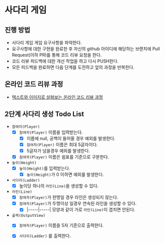# 사다리 게임
## 진행 방법
* 사다리 게임 게임 요구사항을 파악한다.
* 요구사항에 대한 구현을 완료한 후 자신의 github 아이디에 해당하는 브랜치에 Pull Request(이하 PR)를 통해 코드 리뷰 요청을 한다.
* 코드 리뷰 피드백에 대한 개선 작업을 하고 다시 PUSH한다.
* 모든 피드백을 완료하면 다음 단계를 도전하고 앞의 과정을 반복한다.

## 온라인 코드 리뷰 과정
* [텍스트와 이미지로 살펴보는 온라인 코드 리뷰 과정](https://github.com/nextstep-step/nextstep-docs/tree/master/codereview)

## 2단계 사다리 생성 Todo List
- `참여자(Player)`
    - [x] `참여자(Player)` 이름을 입력받는다.
        - [x] 이름에 null, 공백이 들어올 경우 예외를 발생한다.
        - [x] `참여자(Player)` 이름은 최대 5글자이다.
        - [x] 5글자가 넘을경우 예외를 발생한다.
    - [x] `참여자(Player)` 이름은 쉼표를 기준으로 구분한다.
        
- `높이(Height)` 
    - [x] `높이(Height)`를 입력받는다.
        - [x] `높이(Height)`가 0 이하면 예외를 발생한다.

- `사다리(Ladder)`
    - [x] 높이당 하나의 `라인(Line)`을 생성할 수 있다.
        
- `라인(Line)`
    - [x] `참여자(Player)`가 한명일 경우 라인은 생성되지 않는다.
    - [x] `참여자(Player)`가 두명이상 일경우 연속된 라인을 생성할 수 있다.
        - [x] |-----|-----| 모양과 같이 가로 `라인(Line)`이 겹치면 안된다.

- `출력(OutputView)`
    - [x] `참여자(Player)` 이름을 5자 기준으로 출력한다.
    - [x] `사다리(Ladder)` 를 출력한다.
        

